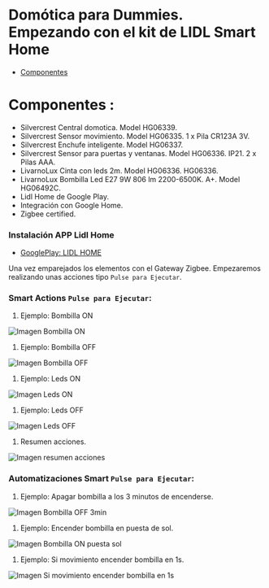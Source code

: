
# Domótica para Dummies. Empezando con el kit de LIDL Smart Home

- [Componentes](#markdown-header-componentes)


# Componentes : 
- Silvercrest Central domotica. Model HG06339.
- Silvercrest Sensor movimiento. Model HG06335. 1 x Pila CR123A 3V.
- Silvercrest Enchufe inteligente. Model HG06337.
- Silvercrest Sensor para puertas y ventanas. Model HG06336. IP21. 2 x Pilas AAA.
- LivarnoLux Cinta con leds 2m. Model HG06336. HG06336.
- LivarnoLux Bombilla Led E27 9W 806 lm 2200-6500K. A+. Model HG06492C.
- Lidl Home de Google Play.
- Integración con Google Home.
- Zigbee certified.

### Instalación APP Lidl Home

- [GooglePlay: LIDL HOME](https://play.google.com/store/apps/details?id=com.lidlhome.smart&hl=en)

Una vez emparejados los elementos con el Gateway Zigbee. Empezaremos realizando unas acciones tipo `Pulse para Ejecutar`.

### Smart Actions `Pulse para Ejecutar`:

1. Ejemplo: Bombilla ON

![Imagen Bombilla ON](./bombilla_on.png)

1. Ejemplo: Bombilla OFF

![Imagen Bombilla OFF](./bombilla_off.png)

1. Ejemplo: Leds ON

![Imagen Leds ON](./leds_on.png)

1. Ejemplo: Leds OFF

![Imagen Leds OFF](./leds_off.png)

1. Resumen acciones.

![Imagen resumen acciones](./pulse_para_ejectuar.png)

### Automatizaciones Smart `Pulse para Ejecutar`:

1. Ejemplo: Apagar bombilla a los 3 minutos de encenderse.

![Imagen Bombilla OFF 3min](./bombilla_off_3min.png)

1. Ejemplo: Encender bombilla en puesta de sol.

![Imagen Bombilla ON puesta sol](./bombilla_on_puesta_sol.png)

1. Ejemplo: Si movimiento encender bombilla en 1s.

![Imagen Si movimiento encender bombilla en 1s](./bombilla_on_pir.png)




